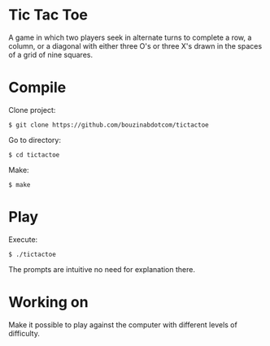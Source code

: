 # Tic Tac Toe


A game in which two players seek in alternate turns to complete a row, a column, or a diagonal with either three O's or three X's drawn in the spaces of a grid of nine squares.

# Compile

Clone project:

    $ git clone https://github.com/bouzinabdotcom/tictactoe

Go to directory:

    $ cd tictactoe
Make:

    $ make

# Play

Execute:

    $ ./tictactoe

The prompts are intuitive no need for explanation there.

# Working on 

Make it possible to play against the computer with different levels of difficulty.